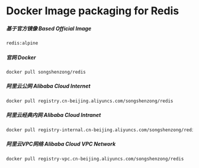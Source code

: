 # Docker Image packaging for Redis


##### 基于官方镜像 Based Official Image

```bash
redis:alpine
```



##### 官网 Docker

```bash
docker pull songshenzong/redis
```



##### 阿里云公网 Alibaba Cloud Internet

```bash
docker pull registry.cn-beijing.aliyuncs.com/songshenzong/redis
```



##### 阿里云经典内网 Alibaba Cloud Intranet

```bash
docker pull registry-internal.cn-beijing.aliyuncs.com/songshenzong/redis
```



##### 阿里云VPC网络 Alibaba Cloud VPC Network

```bash
docker pull registry-vpc.cn-beijing.aliyuncs.com/songshenzong/redis
```
